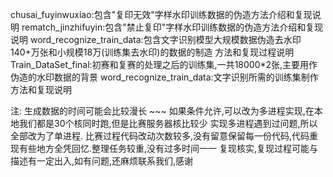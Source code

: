 chusai_fuyinwuxiao:包含"复印无效"字样水印训练数据的伪造方法介绍和复现说明
rematch_jinzhifuyin:包含"禁止复印"字样水印训练数据的伪造方法介绍和复现说明
word_recognize_train_data:包含文字识别模型大规模数据伪造去水印140+万张和小规模18万(训练集去水印)的数据的制造
方法和复现过程说明
Train_DataSet_final:初赛和复赛的处理之后的训练集,一共18000*2张,主要用作伪造的水印数据的背景
word_recognize_train_data:文字识别所需的训练集制作方法和复现说明

注:
生成数据的时间可能会比较漫长 ~~~ 如果条件允许,可以改为多进程实现,在本地我们都是30个核同时跑,但是比赛服务器核比较少
实现多进程遇到过问题,所以全部改为了单进程.
比赛过程代码改动次数较多,没有留意保留每一份代码,代码重现有些地方全凭回忆.整理任务较重,没有过多时间一一
复现核实,复现过程可能与描述有一定出入,如有问题,还麻烦联系我们,感谢